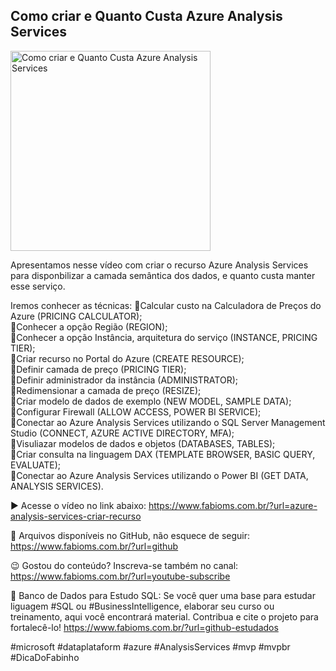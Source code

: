 ## Como criar e Quanto Custa Azure Analysis Services 

<img src="https://fabioms.com.br//uploads/youtube/G6k66_FZUtA.png" alt="Como criar e Quanto Custa Azure Analysis Services " title="Azure Analysis Services" width="320"/>

Apresentamos nesse vídeo com criar o recurso Azure Analysis Services para disponbilizar a camada semântica dos dados, e quanto custa manter esse serviço.

Iremos conhecer as técnicas:
🔹Calcular custo na Calculadora de Preços do Azure (PRICING CALCULATOR);  
🔹Conhecer a opção Região (REGION);  
🔹Conhecer a opção Instância, arquitetura do serviço (INSTANCE, PRICING TIER);  
🔹Criar recurso no Portal do Azure (CREATE RESOURCE);  
🔹Definir camada de preço (PRICING TIER);  
🔹Definir administrador da instância (ADMINISTRATOR);  
🔹Redimensionar a camada de preço (RESIZE);  
🔹Criar modelo de dados de exemplo (NEW MODEL, SAMPLE DATA);  
🔹Configurar Firewall (ALLOW ACCESS, POWER BI SERVICE);  
🔹Conectar ao Azure Analysis Services utilizando o SQL Server Management Studio (CONNECT, AZURE ACTIVE DIRECTORY, MFA);  
🔹Visuliazar modelos de dados e objetos (DATABASES, TABLES);  
🔹Criar consulta na linguagem DAX (TEMPLATE BROWSER, BASIC QUERY, EVALUATE);  
🔹Conectar ao Azure Analysis Services utilizando o Power BI (GET DATA, ANALYSIS SERVICES).  

▶️ Acesse o vídeo no link abaixo:
https://www.fabioms.com.br/?url=azure-analysis-services-criar-recurso

📁 Arquivos disponíveis no GitHub, não esquece de seguir:
https://www.fabioms.com.br/?url=github

😉 Gostou do conteúdo? Inscreva-se também no canal:
https://www.fabioms.com.br/?url=youtube-subscribe 

🎁 Banco de Dados para Estudo SQL:
Se você quer uma base para estudar liguagem #SQL ou #BusinessIntelligence, elaborar seu curso ou treinamento, aqui você encontrará material. 
Contribua e cite o projeto para fortalecê-lo!
https://www.fabioms.com.br/?url=github-estudados

#microsoft #dataplataform #azure #AnalysisServices #mvp #mvpbr #DicaDoFabinho  